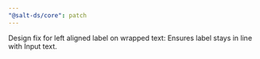 ```yaml
---
"@salt-ds/core": patch
---
```


Design fix for left aligned label on wrapped text: Ensures label stays in line with Input text.
